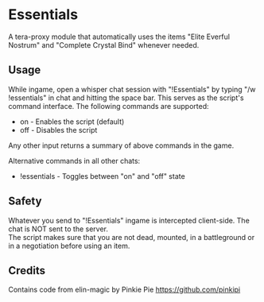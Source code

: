 # Essentials
A tera-proxy module that automatically uses the items "Elite Everful Nostrum" and "Complete Crystal Bind" whenever needed.  
  
## Usage  
While ingame, open a whisper chat session with "!Essentials" by typing "/w !essentials" in chat and hitting the space bar.
This serves as the script's command interface. 
The following commands are supported:  
  
* on - Enables the script (default)  
* off - Disables the script  
  
Any other input returns a summary of above commands in the game.  
  
Alternative commands in all other chats:  
* !essentials - Toggles between "on" and "off" state  
  
## Safety
Whatever you send to "!Essentials" ingame is intercepted client-side. The chat is NOT sent to the server.  
The script makes sure that you are not dead, mounted, in a battleground or in a negotiation before using an item.  
  
## Credits  
Contains code from elin-magic by Pinkie Pie https://github.com/pinkipi  